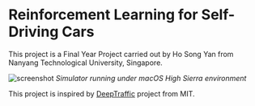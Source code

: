 # Reinforcement Learning for Self-Driving Cars

This project is a Final Year Project carried out by Ho Song Yan from Nanyang Technological University, Singapore.

![screenshot](https://raw.githubusercontent.com/songyanho/Reinforcement-Learning-for-Self-Driving-Cars/master/images/screenshot.png)
*Simulator running under macOS High Sierra environment*

This project is inspired by [DeepTraffic](https://selfdrivingcars.mit.edu/deeptraffic/) project from MIT.
